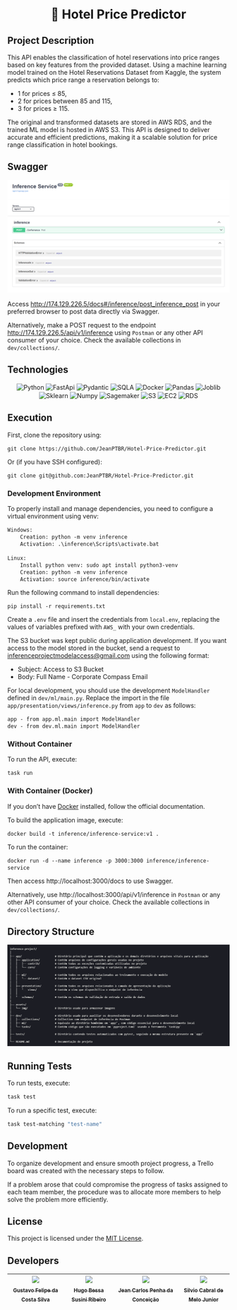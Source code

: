 # <p align="center"> 🏨 Hotel Price Predictor

## Project Description
This API enables the classification of hotel reservations into price ranges based on key features from the provided dataset. Using a machine learning model trained on the Hotel Reservations Dataset from Kaggle, the system predicts which price range a reservation belongs to:

- 1 for prices ≤ 85,
- 2 for prices between 85 and 115,
- 3 for prices ≥ 115.

The original and transformed datasets are stored in AWS RDS, and the trained ML model is hosted in AWS S3. This API is designed to deliver accurate and efficient predictions, making it a scalable solution for price range classification in hotel bookings.

## Swagger
<img alt="InferenceDocs" title="#InferenceDocs" src="./assets/img/InferenceDocs.png">

Access http://174.129.226.5/docs#/inference/post_inference_post in your preferred browser to post data directly via Swagger.

Alternatively, make a POST request to the endpoint http://174.129.226.5/api/v1/inference using `Postman` or any other API consumer of your choice. Check the available collections in `dev/collections/`.

## Technologies
<div align="center" style="display: inline_block;">
 <img align="center" alt="Python" height="65" width="65" src="https://devicon-website.vercel.app/api/python/original.svg"></img>
 <img align="center" alt="FastApi" height="53" width="60" src="https://devicon-website.vercel.app/api/fastapi/original.svg"></img>
 <img align="center" alt="Pydantic" height="53" width="53" src="https://docs.pydantic.dev/latest/logo-white.svg">
 <img align="center" alt="SQLA" height="130" width="100" src="https://devicon-website.vercel.app/api/sqlalchemy/plain.svg?color=%23C73A3A"></img>
 <img align="center" alt="Docker" height="63" width="70" src="https://devicon-website.vercel.app/api/docker/plain-wordmark.svg"></img>
 <img align="center" alt="Pandas" height="63" width="70" src="https://devicon-website.vercel.app/api/pandas/original.svg"></img>
 <img align="center" alt="Joblib" height="63" width="70" src="https://joblib.readthedocs.io/en/stable/_static/joblib_logo.svg"></img>
 <img align="center" alt="Sklearn" height="100" width="90" src="https://icon.icepanel.io/Technology/svg/scikit-learn.svg"></img>
 <img align="center" alt="Numpy" height="58" width="57" src="https://icon.icepanel.io/Technology/svg/NumPy.svg"></img>
 <img align="center" alt="Sagemaker" height="63" width="60" src="https://cloud-icons.onemodel.app/aws/Resource-Icons_01312023/Res_Machine-Learning/Res_48_Light/Res_Amazon-SageMaker_Model_48_Light.svg"></img>
 <img align="center" alt="S3" height="60" width="52" src="https://static-00.iconduck.com/assets.00/aws-s3-simple-storage-service-icon-423x512-sofvbo3x.png"></img>
 <img align="center" alt="EC2" height="63" width="55" src="https://www.svgrepo.com/show/448268/aws-ec2.svg"></img>
 <img align="center" alt="RDS" height="63" width="55" src="https://www.svgrepo.com/show/353458/aws-rds.svg"></img>

</div>

## Execution
First, clone the repository using:
``` shell
git clone https://github.com/JeanPTBR/Hotel-Price-Predictor.git

```
Or (if you have SSH configured):
``` shell
git clone git@github.com:JeanPTBR/Hotel-Price-Predictor.git

```

### Development Environment
To properly install and manage dependencies, you need to configure a virtual environment using venv:

    Windows:
        Creation: python -m venv inference
        Activation: .\inference\Scripts\activate.bat

    Linux:
        Install python venv: sudo apt install python3-venv
        Creation: python -m venv inference
        Activation: source inference/bin/activate


Run the following command to install dependencies:
``` shell
pip install -r requirements.txt
```

Create a `.env` file and insert the credentials from `local.env`, replacing the values of variables prefixed with `AWS_` with your own credentials.

The S3 bucket was kept public during application development. If you want access to the model stored in the bucket, send a request to inferenceprojectmodelaccess@gmail.com using the following format:
- Subject: Access to S3 Bucket
- Body: Full Name - Corporate Compass Email

For local development, you should use the development `ModelHandler` defined in `dev/ml/main.py`. Replace the import in the file `app/presentation/views/inference.py` from `app` to `dev` as follows:

    app - from app.ml.main import ModelHandler
    dev - from dev.ml.main import ModelHandler


### Without Container
To run the API, execute:
``` shell
task run
```


### With Container (Docker)
If you don’t have [Docker](https://www.docker.com/) installed, follow the official documentation.

To build the application image, execute:
``` shell
docker build -t inference/inference-service:v1 .
```
To run the container:
``` shell
docker run -d --name inference -p 3000:3000 inference/inference-service
```

Then access http://localhost:3000/docs to use Swagger.

Alternatively, use http://localhost:3000/api/v1/inference in `Postman` or any other API consumer of your choice. Check the available collections in `dev/collections/`.

## Directory Structure
<img alt="DirectoryStructure" title="#DirectoryStructure" src="./assets/img/directory_structure.png">

## Running Tests
To run tests, execute:

```bash
task test
```

To run a specific test, execute:

```bash
task test-matching "test-name"
```

## Development
To organize development and ensure smooth project progress, a Trello board was created with the necessary steps to follow.

If a problem arose that could compromise the progress of tasks assigned to each team member, the procedure was to allocate more members to help solve the problem more efficiently.

## **License**

This project is licensed under the [MIT License](LICENSE).

## Developers
| [<img loading="lazy" src="https://avatars.githubusercontent.com/u/97261564?v=4" width=115><br><sub>Gustavo Felipe da Costa Silva</sub>](https://github.com/gusttavofelipe) |  [<img loading="lazy" src="https://avatars.githubusercontent.com/u/130758430?v=4" width=115><br><sub>Hugo Bessa Susini Ribeiro</sub>](https://github.com/hsusini) |  [<img loading="lazy" src="https://avatars.githubusercontent.com/u/167718668?v=4" width=115><br><sub>Jean Carlos Penha da Conceição</sub>](https://github.com/JeanPTBR) |  [<img loading="lazy" src="https://avatars.githubusercontent.com/u/114765722?v=4" width=115><br><sub>Silvio Cabral de Melo Junior</sub>](https://github.com/SilvioCMJ)
| :---: | :---: | :---: | :---: | 

